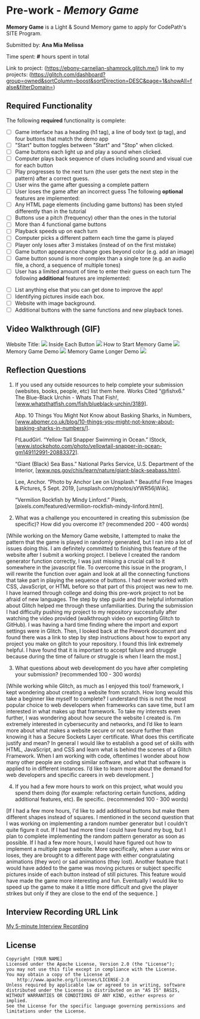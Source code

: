 # Pre-work - *Memory Game*

**Memory Game** is a Light & Sound Memory game to apply for CodePath's SITE Program. 

Submitted by: **Ana Mia Melissa**

Time spent: **#** hours spent in total

Link to project: (https://ebony-carnelian-shamrock.glitch.me/)
link to my projects: (https://glitch.com/dashboard?group=owned&sortColumn=boost&sortDirection=DESC&page=1&showAll=false&filterDomain=)

## Required Functionality

The following **required** functionality is complete:
* [ ] Game interface has a heading (h1 tag), a line of body text (p tag), and four buttons that match the demo app
* [ ] "Start" button toggles between "Start" and "Stop" when clicked. 
* [ ] Game buttons each light up and play a sound when clicked. 
* [ ] Computer plays back sequence of clues including sound and visual cue for each button
* [ ] Play progresses to the next turn (the user gets the next step in the pattern) after a correct guess. 
* [ ] User wins the game after guessing a complete pattern
* [ ] User loses the game after an incorrect guess
The following **optional** features are implemented:
* [ ] Any HTML page elements (including game buttons) has been styled differently than in the tutorial
* [ ] Buttons use a pitch (frequency) other than the ones in the tutorial
* [ ] More than 4 functional game buttons
* [ ] Playback speeds up on each turn
* [ ] Computer picks a different pattern each time the game is played
* [ ] Player only loses after 3 mistakes (instead of on the first mistake)
* [ ] Game button appearance change goes beyond color (e.g. add an image)
* [ ] Game button sound is more complex than a single tone (e.g. an audio file, a chord, a sequence of multiple tones)
* [ ] User has a limited amount of time to enter their guess on each turn
The following **additional** features are implemented:
- [ ] List anything else that you can get done to improve the app!
- [ ] Identifying pictures inside each box.
- [ ] Website with image background. 
- [ ] Additional buttons with the same functions and new playback tones.
## Video Walkthrough (GIF)
Website Title:
![](https://cdn.glitch.global/9905550e-1cd5-4583-849a-95bbbcba93b1/memory-game-gif-website-name.gif?v=1648268639347)
Inside Each Button
![](https://cdn.glitch.global/9905550e-1cd5-4583-849a-95bbbcba93b1/memory-game-what-the-buttons-look-like.gif?v=1648268732229)
How to Start Memory Game
![](https://cdn.glitch.global/9905550e-1cd5-4583-849a-95bbbcba93b1/memory-game-gif-how-to-start.gif?v=1648267998534)
Memory Game Demo
![](https://cdn.glitch.global/9905550e-1cd5-4583-849a-95bbbcba93b1/memory-game-gif-longer-demo.gif?v=1648268044566)
Memory Game Longer Demo
![](https://cdn.glitch.global/9905550e-1cd5-4583-849a-95bbbcba93b1/memory-game-gif-even-longer-demo.gif?v=1648268634912)
## Reflection Questions
1. If you used any outside resources to help complete your submission (websites, books, people, etc) list them here. 
Works Cited
    “@fishx6.” The Blue-Black Urchin - Whats That Fish!, [www.whatsthatfish.com/fish/blueblack-urchin/3189].

    Abp. 10 Things You Might Not Know about Basking Sharks, in Numbers, [www.abpmer.co.uk/blog/10-things-you-might-not-know-about-basking-sharks-in-numbers/].

    FtLaudGirl. “Yellow Tail Snapper Swimming in Ocean.” IStock, [www.istockphoto.com/photo/yellowtail-snapper-in-ocean-gm149112991-20883372].

    “Giant (Black) Sea Bass.” National Parks Service, U.S. Department of the Interior, [www.nps.gov/chis/learn/nature/giant-black-seabass.htm].

    Lee, Anchor. “Photo by Anchor Lee on Unsplash.” Beautiful Free Images &amp; Pictures, 5 Sept. 2019, [unsplash.com/photos/sYWR56jWiik].

    “Vermilion Rockfish by Mindy Linford.” Pixels, [pixels.com/featured/vermilion-rockfish-mindy-linford.html].

2. What was a challenge you encountered in creating this submission (be specific)? How did you overcome it? (recommended 200 - 400 words) 

[While working on the Memory Game website, I attempted to make the pattern that the game is played in randomly generated, but I ran into a lot of issues doing this. I am definitely committed to finishing this feature of the website after I submit a working project. I believe I created the random generator function correctly, I was just missing a crucial call to it somewhere in the javascript file. To overcome this issue in the program, I will rewrite the function over again and look at all the connecting functions that take part in playing the sequence of buttons. I had never worked with CSS, JavaScript, or HTML before so that part of this project was new to me. I have learned through college and doing this pre-work project to not be afraid of new languages. The step by step guide and the helpful information about Glitch helped me through these unfamiliarities. During the submission I had difficulty pushing my project to my repository successfully after watching the video provided (walkthrough video on exporting Glitch to GitHub). I was having a hard time finding where the import and export settings were in Glitch. Then, I looked back at the Prework document and found there was a link to step by step instructions about how to export any project you make on glitch to your repository. I found this link extremely helpful. I have found that it is important to accept failure and struggle because during the time of failure or struggle is when I learn the most.]

3. What questions about web development do you have after completing your submission? (recommended 100 - 300 words) 

[While working while Glitch, as much as I enjoyed this tool/ framework, I kept wondering about creating a website from scratch. How long would this take a beginner like myself to complete? I understand this is not the most popular choice to web developers when frameworks can save time, but I am interested in what makes up that framework. To take my interests even further, I was wondering about how secure the website I created is. I’m extremely interested in cybersecurity and networks, and I’d like to learn more about what makes a website secure or not secure further than knowing it has a Secure Sockets Layer certificate. What does this certificate justify and mean? In general I would like to establish a good set of skills with HTML, JavaScript, and CSS and learn what is behind the scenes of a Glitch Framework. When I am working with code, oftentimes I wonder about how many other people are coding similar software, and what that software is applied to in different instances. I’d like to learn more about the demand for web developers and specific careers in web development. 
]

4. If you had a few more hours to work on this project, what would you spend them doing (for example: refactoring certain functions, adding additional features, etc). Be specific. (recommended 100 - 300 words) 

[If I had a few more hours, I'd like to add additional buttons but make them different shapes instead of squares. I mentioned in the second question that I was working on implementing a random number generator but I couldn't quite figure it out. If I had had more time I could have found my bug, but I plan to complete implementing the random pattern generator as soon as possible. If I had a few more hours, I would have figured out how to implement a multiple page website. More specifically, when a user wins or loses, they are brought to a different page with either congratulating animations (they won) or sad animations (they lost). Another feature that I would have added to the game was moving pictures or subject specific pictures inside of each button instead of still pictures. This feature would have made the game more interesting and fun. Eventually I would like to speed up the game to make it a little more difficult and give the player strikes but only if they are close to the end of the sequence. ]

## Interview Recording URL Link
[My 5-minute Interview Recording](your-link-here)
## License
    Copyright [YOUR NAME]
    Licensed under the Apache License, Version 2.0 (the "License");
    you may not use this file except in compliance with the License.
    You may obtain a copy of the License at
        http://www.apache.org/licenses/LICENSE-2.0
    Unless required by applicable law or agreed to in writing, software
    distributed under the License is distributed on an "AS IS" BASIS,
    WITHOUT WARRANTIES OR CONDITIONS OF ANY KIND, either express or implied.
    See the License for the specific language governing permissions and
    limitations under the License.
